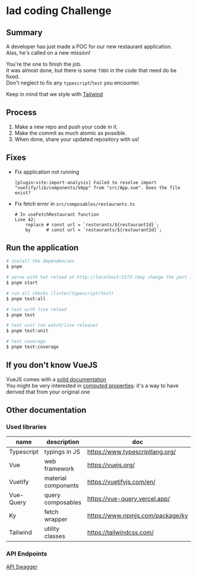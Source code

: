 # Iad coding Challenge

## Summary

A developer has just made a POC for our new restaurant application.  
Alas, he's called on a new mission!

You're the one to finish the job.  
It was almost done, but there is some `TODO` in the code that need do be fixed.  
Don't neglect to fix any `typescript`/`test` you encounter. 

Keep in mind that we style with [Tailwind](https://tailwindcss.com/)

## Process

1. Make a new repo and push your code in it.
2. Make the commit as much atomic as possible.
3. When done, share your updated repository with us!

## Fixes

- Fix application not running
    ```
    [plugin:vite:import-analysis] Failed to resolve import "vuetify/lib/components/VApp" from "src/App.vue". Does the file exist?
    ```
- Fix fetch error in `src/composables/restaurants.ts`
    ```
    # In useFetchRestaurant function
    Line 42:
        replace # const url = `restorants/${restaurantId}`;
        by      # const url = `restaurants/${restaurantId}`;
    ```

## Run the application

```bash
# install the dependencies
$ pnpm

# serve with hot reload at http://localhost:5173 (may change the port if already in use)
$ pnpm start

# run all checks (linter/typescript/test)
$ pnpm test:all

# test with live reload
$ pnpm test

# test unit (no watch/live release)
$ pnpm test:unit

# test coverage
$ pnpm test:coverage
```

## If you don't know VueJS

VueJS comes with a [solid documentation](https://vuejs.org/)  
You might be very interested in [computed properties](https://vuejs.org/guide/essentials/computed.html): it's a way to have derived that from your original one

## Other documentation

### Used libraries

| name               | description          | doc                               |
| ------------------ | -------------------- | --------------------------------- |
| Typescript         | typings in JS        | https://www.typescriptlang.org/   |
| Vue                | web framework        | https://vuejs.org/                |
| Vuetify            | material components  | https://vuetifyjs.com/en/         |
| Vue-Query          | query composables    | https://vue-query.vercel.app/     |
| Ky                 | fetch wrapper        | https://www.npmjs.com/package/ky  |
| Tailwind           | utility classes      | https://tailwindcss.com/          |

### API Endpoints

[API Swagger](http://localhost:5173/api/v3/openapi)
